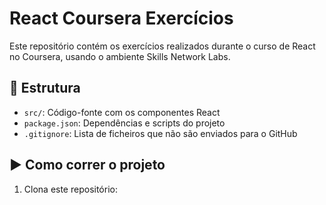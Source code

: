 # React Coursera Exercícios

Este repositório contém os exercícios realizados durante o curso de React no Coursera, usando o ambiente Skills Network Labs.

## 📁 Estrutura

- `src/`: Código-fonte com os componentes React
- `package.json`: Dependências e scripts do projeto
- `.gitignore`: Lista de ficheiros que não são enviados para o GitHub

## ▶️ Como correr o projeto

1. Clona este repositório:
